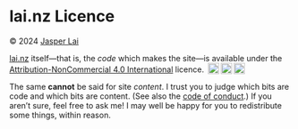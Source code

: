 # lai.nz Licence

© 2024 <a rel="cc:attributionURL dct:creator" property="cc:attributionName" href="https://lai.nz">Jasper Lai</a>

<a property="dct:title" rel="cc:attributionURL" href="https://lai.nz">lai.nz</a> itself—that is, the _code_ which makes the site—is available under the <a href="http://creativecommons.org/licenses/by-nc/4.0" rel="license">Attribution-NonCommercial 4.0 International</a> licence. <img style="height: 20px !important; margin-left: 3px; vertical-align: text-bottom;" src="https://mirrors.creativecommons.org/presskit/icons/cc.svg"><img style="height:20px !important; margin-left: 3px; vertical-align: text-bottom;" src="https://mirrors.creativecommons.org/presskit/icons/by.svg"><img style="height: 20px !important; margin-left: 3px; vertical-align: text-bottom;" src="https://mirrors.creativecommons.org/presskit/icons/nc.svg">

The same **cannot** be said for site _content_. I trust you to judge which bits are code and which bits are content. (See also the [code of conduct](https://github.com/jaskfla/lai.nz?tab=coc-ov-file).) If you aren’t sure, feel free to ask me! I may well be happy for you to redistribute some things, within reason.
